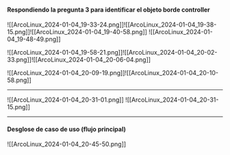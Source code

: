 #### Respondiendo la pregunta 3 para identificar el objeto borde controller
![[ArcoLinux_2024-01-04_19-33-24.png]]![[ArcoLinux_2024-01-04_19-38-15.png]]![[ArcoLinux_2024-01-04_19-40-58.png]]
![[ArcoLinux_2024-01-04_19-48-49.png]]



![[ArcoLinux_2024-01-04_19-58-21.png]]![[ArcoLinux_2024-01-04_20-02-33.png]]![[ArcoLinux_2024-01-04_20-06-04.png]]

![[ArcoLinux_2024-01-04_20-09-19.png]]![[ArcoLinux_2024-01-04_20-10-58.png]]

---
![[ArcoLinux_2024-01-04_20-31-01.png]]
![[ArcoLinux_2024-01-04_20-31-15.png]]

---

#### Desglose de caso de uso (flujo principal)

![[ArcoLinux_2024-01-04_20-45-50.png]]

